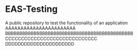 # EAS-Testing
A public repository to test the functionality of an application
AAAAAAAAAAAAAAAAAAAAAAA
BBBBBBBBBBBBBBBBBBBBBBBBBBBBBBBBBBBBBBBBBBBBB
CCCCCCCCCCCCCCCCCCCCCCCCCCCCC
DDDDDDDDDDDDDDDDDDDDDD

